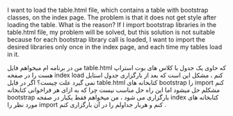 I want to load the table.html file, which contains a table with bootstrap classes, on the index page. The problem is that it does not get style after loading the table. What is the reason? If I import bootstrap libraries in the table.html file, my problem will be solved, but this solution is not suitable because for each bootstrap library call is loaded, I want to import the desired libraries only once in the index page, and each time my tables load in it.

من در برنامه ام میخواهم فایل table.html که حاوی یک جدول با کلاس های بوت استراپ هست  را در صفحه index  load  کنم ، مشکل این است  که بعد از بارگزاری جدول استایل نمی گیرد علت چیست؟
اگر در فایل table.html  کتابخانه های bootstrap  را import  کنم مشکلم حل میشود اما این راه حل مناسب نیست چرا که به ازای هر فراخوانی کتابخانه bootstrap  بارگزاری می شود ، من میخواهم فقط یکبار در صفحه  index  کتابخانه های مورد نظر را import  کنم و هربار جداولم را در آن بارگزاری کنم . 
